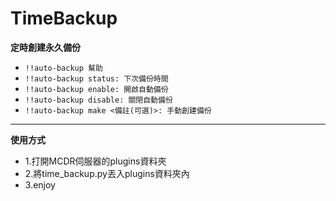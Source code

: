 # TimeBackup

**定時創建永久備份**

- `!!auto-backup 幫助`
- `!!auto-backup status: 下次備份時間`
- `!!auto-backup enable: 開啟自動備份`
- `!!auto-backup disable: 關閉自動備份`
- `!!auto-backup make <備註(可選)>: 手動創建備份`
---
**使用方式**
- 1.打開MCDR伺服器的plugins資料夾
- 2.將time_backup.py丟入plugins資料夾內
- 3.enjoy
